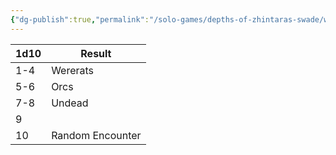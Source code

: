```yaml
---
{"dg-publish":true,"permalink":"/solo-games/depths-of-zhintaras-swade/world/megadungeon/f1-hellish-burrow/f1-random-encounter-table/"}
---
```



| 1d10 | Result |
| ---- | ---- |
| 1-4 | Wererats |
| 5-6 | Orcs |
| 7-8 | Undead |
| 9 |  |
| 10 | Random Encounter |
